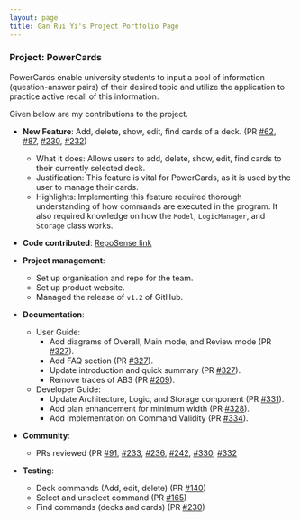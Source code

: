 ```yaml
---
layout: page
title: Gan Rui Yi's Project Portfolio Page
---
```


### Project: PowerCards

PowerCards enable university students to input a pool of information (question-answer pairs) of their desired topic and utilize the application to practice active recall of this information.

Given below are my contributions to the project.

* **New Feature**: Add, delete, show, edit, find cards of a deck. (PR [#62](https://github.com/AY2223S2-CS2103T-W11-3/tp/pull/62), [#87](https://github.com/AY2223S2-CS2103T-W11-3/tp/pull/87), [#230](https://github.com/AY2223S2-CS2103T-W11-3/tp/pull/230), [#232](https://github.com/AY2223S2-CS2103T-W11-3/tp/pull/232))
    * What it does: Allows users to add, delete, show, edit, find cards to their currently selected deck. 
    * Justification: This feature is vital for PowerCards, as it is used by the user to manage their cards.
    * Highlights: Implementing this feature required thorough understanding of how commands are executed in the program. It also required knowledge on how the `Model`, `LogicManager`, and `Storage` class works.

* **Code contributed**: [RepoSense link](https://nus-cs2103-ay2223s2.github.io/tp-dashboard/?search=11-3&sort=groupTitle&sortWithin=title&timeframe=commit&mergegroup=&groupSelect=groupByRepos&breakdown=true&checkedFileTypes=docs~functional-code~test-code~other&since=2023-02-17&tabOpen=true&tabType=authorship&tabAuthor=ruiyigan&tabRepo=AY2223S2-CS2103T-W11-3%2Ftp%5Bmaster%5D&authorshipIsMergeGroup=false&authorshipFileTypes=docs~functional-code~test-code~other&authorshipIsBinaryFileTypeChecked=false&authorshipIsIgnoredFilesChecked=false)

* **Project management**:
    * Set up organisation and repo for the team.
    * Set up product website.
    * Managed the release of `v1.2` of GitHub.

* **Documentation**:
    * User Guide:
        * Add diagrams of Overall, Main mode, and Review mode (PR [#327](https://github.com/AY2223S2-CS2103T-W11-3/tp/pull/327)).
        * Add FAQ section (PR [#327](https://github.com/AY2223S2-CS2103T-W11-3/tp/pull/327)).
        * Update introduction and quick summary (PR [#327](https://github.com/AY2223S2-CS2103T-W11-3/tp/pull/327)).
        * Remove traces of AB3 (PR [#209](https://github.com/AY2223S2-CS2103T-W11-3/tp/pull/209)).
    * Developer Guide:
        * Update Architecture, Logic, and Storage component (PR [#331](https://github.com/AY2223S2-CS2103T-W11-3/tp/pull/331)).
        * Add plan enhancement for minimum width (PR [#328](https://github.com/AY2223S2-CS2103T-W11-3/tp/pull/328)).
        * Add Implementation on Command Validity (PR [#334](https://github.com/AY2223S2-CS2103T-W11-3/tp/pull/334)).

* **Community**:
    * PRs reviewed (PR [#91](https://github.com/AY2223S2-CS2103T-W11-3/tp/pull/91), [#233](https://github.com/AY2223S2-CS2103T-W11-3/tp/pull/233), [#236](https://github.com/AY2223S2-CS2103T-W11-3/tp/pull/236), [#242](https://github.com/AY2223S2-CS2103T-W11-3/tp/pull/242), [#330](https://github.com/AY2223S2-CS2103T-W11-3/tp/pull/330), [#332](https://github.com/AY2223S2-CS2103T-W11-3/tp/pull/332)

* **Testing**:
    * Deck commands (Add, edit, delete) (PR [#140](https://github.com/AY2223S2-CS2103T-W11-3/tp/pull/165))
    * Select and unselect command (PR [#165](https://github.com/AY2223S2-CS2103T-W11-3/tp/pull/165))
    * Find commands (decks and cards) (PR [#230](https://github.com/AY2223S2-CS2103T-W11-3/tp/pull/230))
